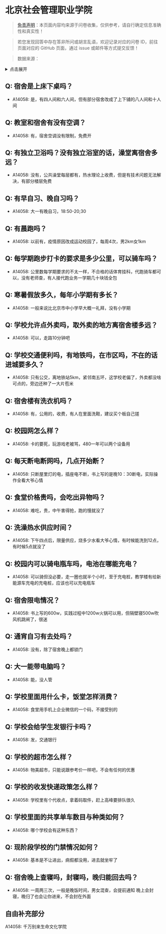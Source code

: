 # 北京社会管理职业学院

> [免责声明](https://colleges.chat/#_3)：本页面内容均来源于问卷收集，仅供参考，请自行确定信息准确性和真实性！

> 若您发现回答中存在答非所问或胡言乱语，欢迎记录对应的问卷 ID，前往页面对应的 GitHub 页面，通过 issue 或邮件等方式提交反馈！

> 数据来源：

<details><summary>点击展开</summary>
<ul>
<li>A14058: 匿名 (2022 年 07 月)</li>
</ul>
</details>

## Q: 宿舍是上床下桌吗？

- A14058: 是，有四人间和六人间，但有部分宿舍改成了上下铺的八人间和十人间

## Q: 教室和宿舍有没有空调？

- A14058: 有，宿舍空调没有限制，免费开

## Q: 有独立卫浴吗？没有独立浴室的话，澡堂离宿舍多远？

- A14058: 没有，公共澡堂每层都有，热水理论上收费，但是有技术问题无法解决，有部分楼层免费

## Q: 有早自习、晚自习吗？

- A14058: 大一有晚自习，18:50-20;30

## Q: 有晨跑吗？

- A14058: 以前有，疫情原因改成运动校园了，每周4次，男2km女1km

## Q: 每学期跑步打卡的要求是多少公里，可以骑车吗？

- A14058: 公里数每学期要求的不太一样，不合格的话体育挂科，代跑骑车都可以，没有老师查，有人接代跑业务一学期几十块钱全包

## Q: 寒暑假放多久，每年小学期有多长？

- A14058: 一般来说比北京市中小学早大概一礼拜，没有小学期

## Q: 学校允许点外卖吗，取外卖的地方离宿舍楼多远？

- A14058: 可以，走路10分钟吧

## Q: 学校交通便利吗，有地铁吗，在市区吗，不在的话进城要多久？

- A14058: 只有公交，离地铁站5km，紧邻南五环，这学校老偏了，外卖都没啥可点的，旁边还种了一大片苞米

## Q: 宿舍楼有洗衣机吗？

- A14058: 有，公用的，收费，有人在里面洗鞋，建议买个板自己搓

## Q: 校园网怎么样？

- A14058: 卡的要死，玩游戏老被骂，480一年可以两个设备用

## Q: 每天断电断网吗，几点开始断？

- A14058: 只断屋里灯的电，插座电不断，书上写的是晚10：30断电，实际操作全看大爷心情

## Q: 食堂价格贵吗，会吃出异物吗？

- A14058: 难吃，贵，中午害得抢，跑的慢就没了

## Q: 洗澡热水供应时间？

- A14058: 下午四点后，限量供应，烧多少水看大爷心情，有时候能洗到12点，有时候5点就没了

## Q: 校园内可以骑电瓶车吗，电池在哪能充电？

- A14058: 可以骑但没必要，走一圈也就半个小时，至于充电桩，教学楼有给新能源车充电的充电桩，应该也可以充电瓶车

## Q: 宿舍限电情况？

- A14058: 书上写的600w，实践过程中1200w火锅可以用，但隔壁寝500w吹风机跳闸了，很迷

## Q: 通宵自习有去处吗？

- A14058: 没有，除了宿舍晚上都锁门

## Q: 大一能带电脑吗？

- A14058: 能，没人管

## Q: 学校里面用什么卡，饭堂怎样消费？

- A14058: 食堂用手机上企业微信的一个码，不接受别的

## Q: 学校会给学生发银行卡吗？

- A14058: 发，交通银行

## Q: 学校的超市怎么样？

- A14058: 物美超市，只能说跟参考价一样吧，不会有任何的优惠

## Q: 学校的收发快递政策怎么样？

- A14058: 学校里有个代收点，拿着码取件，赶上高峰要排队很久

## Q: 学校里面的共享单车数目与种类如何？

- A14058: 哪个学校会有这种东西？

## Q: 现阶段学校的门禁情况如何？

- A14058: 基本是不让进出，病假都没用，进去就坐牢了

## Q: 宿舍晚上查寝吗，封寝吗，晚归能回去吗？

- A14058: 一周两三次，一般是晚饭时间，男女混查，会提前通知
晚上会封寝，晚归了也会让你进来，不会封在外面

## 自由补充部分

A14058: 千万别来生命文化学院